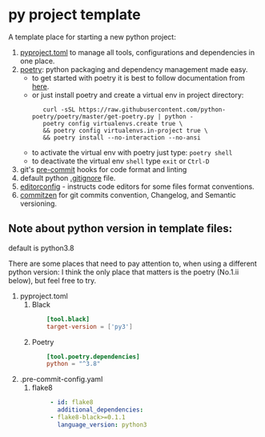 # py project template
A template place for starting a new python project:
1. [pyproject.toml](https://www.python.org/dev/peps/pep-0518/) to manage all tools, configurations and dependencies in one
place.
2. [poetry](https://python-poetry.org/): python packaging and dependency management made easy.
   - to get started with poetry it is best to follow documentation from [here](https://python-poetry.org/docs/).
   - or just install poetry and create a virtual env in project directory:
     ```shell
        curl -sSL https://raw.githubusercontent.com/python-poetry/poetry/master/get-poetry.py | python -
        poetry config virtualenvs.create true \
        && poetry config virtualenvs.in-project true \
        && poetry install --no-interaction --no-ansi
     ```
   - to activate the virtual env with poetry just type: `poetry shell`
   - to deactivate the virtual env `shell` type `exit` or `Ctrl-D`
3. git's [pre-commit](https://pre-commit.com/hooks) hooks for code format and linting
4. default python [.gitignore](https://github.com/github/gitignore/blob/main/Python.gitignore) file.
5. [editorconfig](https://editorconfig.org/) - instructs code editors for some files format conventions.
6. [commitzen](https://commitizen-tools.github.io/commitizen/) for git commits convention, Changelog, and Semantic
versioning.


## Note about python version in template files:

default is python3.8

There are some places that need to pay attention to, when using a different python version:
I think the only place that matters is the poetry (No.1.ii below), but feel free to try.

1. pyproject.toml
    1. Black
        ```toml
            [tool.black]
            target-version = ['py3']
        ```
    2. Poetry
        ```toml
            [tool.poetry.dependencies]
            python = "^3.8"
        ```
2. .pre-commit-config.yaml
   1. flake8
       ```yaml
            - id: flake8
              additional_dependencies:
            - flake8-black>=0.1.1
              language_version: python3
       ```
